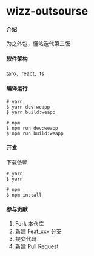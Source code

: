 # wizz-outsourse

#### 介绍
为之外包，懂站迭代第三版

#### 软件架构
taro、react、ts


#### 编译运行
```
# yarn
$ yarn dev:weapp
$ yarn build:weapp

# npm
$ npm run dev:weapp
$ npm run build:weapp
```

#### 开发
下载依赖
```
# yarn
$ yarn

# npm
$ npm install
```

#### 参与贡献

1.  Fork 本仓库
2.  新建 Feat_xxx 分支
3.  提交代码
4.  新建 Pull Request

